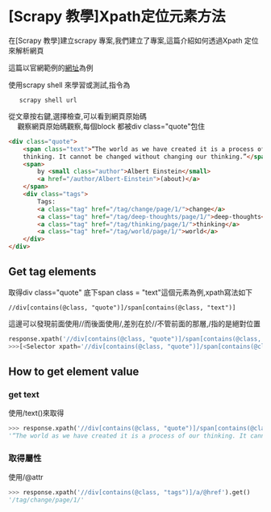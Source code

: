 # [Scrapy 教學]Xpath定位元素方法

在[Scrapy 教學]建立scrapy 專案,我們建立了專案,這篇介紹如何透過Xpath 定位來解析網頁<br>

這篇以官網範例的<a href ="https://quotes.toscrape.com/page/1/">網址</a>為例<br>

 
使用scrapy shell 來學習或測試,指令為
```
   scrapy shell url
```
從文章按右鍵,選擇檢查,可以看到網頁原始碼<br>　
觀察網頁原始碼觀察,每個block 都被div class="quote"包住
```html
<div class="quote">
    <span class="text">“The world as we have created it is a process of our
    thinking. It cannot be changed without changing our thinking.”</span>
    <span>
        by <small class="author">Albert Einstein</small>
        <a href="/author/Albert-Einstein">(about)</a>
    </span>
    <div class="tags">
        Tags:
        <a class="tag" href="/tag/change/page/1/">change</a>
        <a class="tag" href="/tag/deep-thoughts/page/1/">deep-thoughts</a>
        <a class="tag" href="/tag/thinking/page/1/">thinking</a>
        <a class="tag" href="/tag/world/page/1/">world</a>
    </div>
</div>
```
 
 
## Get tag elements 
取得div class="quote" 底下span class = "text"這個元素為例,xpath寫法如下
```
//div[contains(@class, "quote")]/span[contains(@class, "text")]
```
這邊可以發現前面使用//而後面使用/,差別在於//不管前面的那層,/指的是絕對位置



```python
response.xpath('//div[contains(@class, "quote")]/span[contains(@class, "text")]')
>>>[<Selector xpath='//div[contains(@class, "quote")]/span[contains(@class, "text")]' data='<span class="text" itemprop="text">“T...'>,
```


## How to get element value

### get text
使用/text()來取得

```python
>>> response.xpath('//div[contains(@class, "quote")]/span[contains(@class, "text")]/text()').get()
'“The world as we have created it is a process of our thinking. It cannot be changed without changing our thinking.”'
```

### 取得屬性
使用/@attr
```python
>>> response.xpath('//div[contains(@class, "tags")]/a/@href').get()
'/tag/change/page/1/'
```